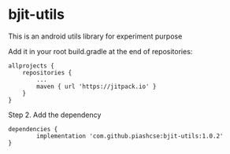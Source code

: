 # bjit-utils
This is an android utils library for experiment purpose

Add it in your root build.gradle at the end of repositories:

	allprojects {
		repositories {
			...
			maven { url 'https://jitpack.io' }
		}
	}
Step 2. Add the dependency

	dependencies {
	        implementation 'com.github.piashcse:bjit-utils:1.0.2'
	}
